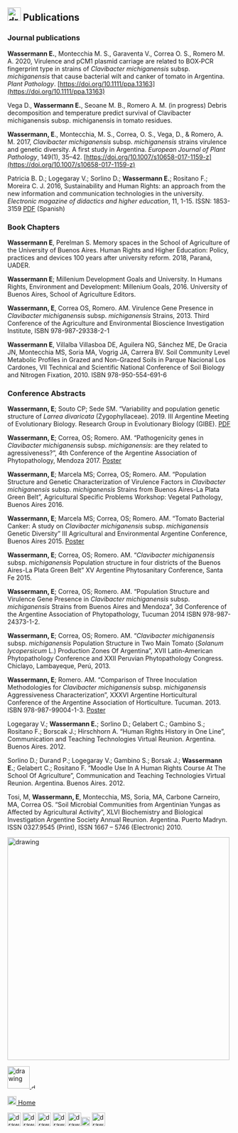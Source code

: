 ## <img src="https://user-images.githubusercontent.com/57723790/69009439-e5b44480-0933-11ea-8c7a-a59c860072fb.png" alt="drawing" width="30"/> Publications

### Journal publications

**Wassermann E.**, Montecchia M. S., Garaventa V., Correa O. S., Romero M. A. 2020, Virulence and pCM1 plasmid carriage are related to BOX‐PCR fingerprint type in strains of *Clavibacter michiganensis* subsp. *michiganensis* that cause bacterial wilt and canker of tomato in Argentina. *Plant Pathology*. [https://doi.org/10.1111/ppa.13163](https://doi.org/10.1111/ppa.13163)

Vega D., **Wassermann E.**, Seoane M. B., Romero A. M. (in progress) Debris decomposition and temperature predict survival of Clavibacter michiganensis subsp. michiganensis in tomato residues. 

**Wassermann, E**., Montecchia, M. S., Correa, O. S., Vega, D., & Romero, A. M. 2017, *Clavibacter michiganensis* subsp. *michiganensis* strains virulence and genetic diversity. A first study in Argentina. *European Journal of Plant Pathology*, 149(1), 35–42. [https://doi.org/10.1007/s10658-017-1159-z](https://doi.org/10.1007/s10658-017-1159-z)

Patricia B. D.; Logegaray V.; Sorlino D.; **Wassermann E.**; Rositano F.; Moreira C. J. 2016, Sustainability and Human Rights: an approach from the new information and communication technologies in the university. *Electronic magazine of didactics and higher education*, 11, 1-15. ISSN: 1853-3159 [PDF](http://ojs.cbc.uba.ar/index.php/redes/article/view/69) (Spanish)

### Book Chapters

**Wassermann E**, Perelman S. Memory spaces in the School of Agriculture of the University of Buenos Aires. Human Rights and Higher Education: Policy, practices and devices 100 years after university reform. 2018, Paraná, UADER. 

**Wassermann E**; Millenium Development Goals and University. In Humans Rights, Environment and Development: Millenium Goals, 2016. University of Buenos Aires, School of Agriculture Editors. 

**Wassermann, E**, Correa OS, Romero. AM. Virulence Gene Presence in *Clavibacter michiganensis* subsp. *michiganensis* Strains, 2013. Third Conference of the Agriculture and Environmental Bioscience Investigation Institute, ISBN 978-987-29338-2-1 

**Wassermann E**, Villalba Villasboa DE, Aguilera NG, Sánchez ME, De Gracia JN, Montecchia MS, Soria MA, Vogrig JA, Carrera BV. Soil Community Level Metabolic Profiles in Grazed and Non-Grazed Soils in Parque Nacional Los Cardones, VII Technical and Scientific National Conference of Soil Biology and Nitrogen Fixation, 2010. ISBN 978-950-554-691-6

### Conference Abstracts

**Wassermann, E**; Souto CP; Sede SM. “Variability and population genetic structure of *Larrea divaricata* (Zygophyllaceae). 2019. III Argentine Meeting of Evolutionary Biology. Research Group in Evolutionary Biology (GIBE). [PDF](https://02c1ef8d-2c01-404f-b514-c1a5ebb88e37.filesusr.com/ugd/5f4c67_14edfd4d9b21411f846619ebd7e38b76.pdf)

**Wassermann, E**; Correa, OS; Romero. AM. “Pathogenicity genes in *Clavibacter michiganensis* subsp. *michiganensis*:
are they related to agressiveness?”, 4th Conference of the Argentine Association of Phytopathology, Mendoza 2017. [Poster](https://elianawassermann.github.io/DataScience/PosterFito2017DataScience) 

**Wassermann, E**; Marcela MS; Correa, OS; Romero. AM. “Population Structure and Genetic Characterization of Virulence Factors in *Clavibacter michiganensis* subsp. *michiganensis* Strains from Buenos Aires-La Plata Green Belt”, Agricultural Specific Problems Workshop: Vegetal Pathology, Buenos Aires 2016. 

**Wassermann, E**; Marcela MS; Correa, OS; Romero. AM.  “Tomato Bacterial Canker: A study on *Clavibacter michiganensis* subsp. *michiganensis* Genetic Diversity” III Agricultural and Environmental Argentine Conference, Buenos Aires 2015. [Poster](https://elianawassermann.github.io/DataScience/PosterCAMAYA2015DataScience) 

**Wassermann, E**; Correa, OS; Romero. AM. “*Clavibacter michiganensis* subsp. *michiganensis* Population structure in four districts of the Buenos Aires-La Plata Green Belt” XV Argentine Phytosanitary Conference, Santa Fe 2015. 

**Wassermann, E**; Correa, OS; Romero. AM. “Population Structure and Virulence Gene Presence in *Clavibacter michiganensis* subsp. *michiganensis* Strains from Buenos Aires and Mendoza”, 3d Conference of the Argentine Association of Phytopathology, Tucuman 2014 ISBN 978-987-24373-1-2. 

**Wassermann, E**; Correa, OS; Romero. AM. “*Clavibacter michiganensis* subsp. *michiganensis* Population Structure in Two Main Tomato (*Solanum lycopersicum* L.) Production Zones Of Argentina”, XVII Latin-American Phytopathology Conference and XXII Peruvian Phytopathology Congress. Chiclayo, Lambayeque, Perú, 2013. 

**Wassermann, E**; Romero. AM. “Comparison of Three Inoculation Methodologies for *Clavibacter michiganensis* subsp. *michiganensis* Aggressiveness Characterization”, XXXVI Argentine Horticultural Conference of the Argentine Association of Horticulture. Tucuman. 2013. ISBN 978-987-99004-1-3. [Poster](https://elianawassermann.github.io/DataScience/Poster2013aDataScience) 

Logegaray V.; **Wassermann E.**; Sorlino D.; Gelabert C.; Gambino S.; Rositano F.; Borscak J.; Hirschhorn A. “Human Rights History in One Line”, Communication and Teaching Technologies Virtual Reunion. Argentina. Buenos Aires. 2012. 

Sorlino D.; Durand P.; Logegaray V.; Gambino S.; Borsak J.; **Wassermann E.**; Gelabert C.; Rositano F. “Moodle Use In A Human Rights Course At The School Of Agriculture”, Communication and Teaching Technologies Virtual Reunion. Argentina. Buenos Aires. 2012. 

Tosi, M, **Wassermann, E**, Montecchia, MS, Soria, MA, Carbone Carneiro, MA, Correa OS. “Soil Microbial Communities from Argentinian Yungas as Affected by Agricultural Activity”, XLVI Biochemistry and Biological Investigation Argentine Society Annual Reunion. Argentina. Puerto Madryn. ISSN 0327.9545 (Print), ISSN 1667 – 5746 (Electronic) 2010.

<img src="https://user-images.githubusercontent.com/57723790/69349698-f7a92680-0c56-11ea-9a12-c78d2bfd88a3.png" alt="drawing" width="500" aligment="center"/>

[<img src="https://campuspress.yale.edu/cnspy/files/2016/06/GBfhn7j7-1xth4vd.png" alt="drawing" width="50"/> <img src="https://user-images.githubusercontent.com/57723790/72173711-ec50bc80-33b6-11ea-8044-010e3f23fe03.png" alt="drawing" width="10"/>](https://www.researchgate.net/profile/Eliana_Wassermann)

[<img src="https://user-images.githubusercontent.com/57723790/69000478-17cf9300-08af-11ea-9b78-c1c25d92d5a7.png" alt="drawing" width="20"/>  Home](https://elianawassermann.github.io/CVDataScience/)

[<img src="https://user-images.githubusercontent.com/57723790/69009543-dbdf1100-0934-11ea-8426-7612a55e7be3.png" alt="drawing" width="30"/>](https://elianawassermann.github.io/CVDataScience/EducationDataScience)
[<img src="https://user-images.githubusercontent.com/57723790/69009513-91f62b00-0934-11ea-8871-fd98576062f2.png" alt="drawing" width="30"/>](https://elianawassermann.github.io/CVDataScience/AchievementsDataScience)
[<img src="https://user-images.githubusercontent.com/57723790/69009478-34fa7500-0934-11ea-96cb-c80303b396d3.jpg" alt="drawing" width="30"/>](https://elianawassermann.github.io/CVDataScience/ResearchExperienceDataScience)
[<img src="https://user-images.githubusercontent.com/57723790/69009410-a7b72080-0933-11ea-8121-a513590fa685.jpg" alt="drawing" width="30"/>](https://elianawassermann.github.io/CVDataScience/TeachingExperienceDataScience)
[<img src="https://user-images.githubusercontent.com/57723790/69000607-199a5600-08b1-11ea-85d5-6a10820e101e.jpg" alt="drawing" width="30"/><img src="https://user-images.githubusercontent.com/57723790/69000586-dcce5f00-08b0-11ea-8ffe-79dd8abb9cde.png" alt="drawing" width="20"/>](https://elianawassermann.github.io/CVDataScience/Skills_LanguagesDataScience)
[<img src="https://user-images.githubusercontent.com/57723790/69009564-19439e80-0935-11ea-8dc3-2d57865e2b54.jpg" alt="drawing" width="30"/>](https://elianawassermann.github.io/CVDataScience/ReferencesDataScience)

